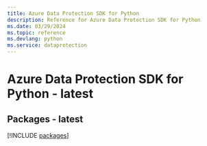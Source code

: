 ```yaml
---
title: Azure Data Protection SDK for Python
description: Reference for Azure Data Protection SDK for Python
ms.date: 03/29/2024
ms.topic: reference
ms.devlang: python
ms.service: dataprotection
---
```

# Azure Data Protection SDK for Python - latest
## Packages - latest
[!INCLUDE [packages](data-protection-index.md)]